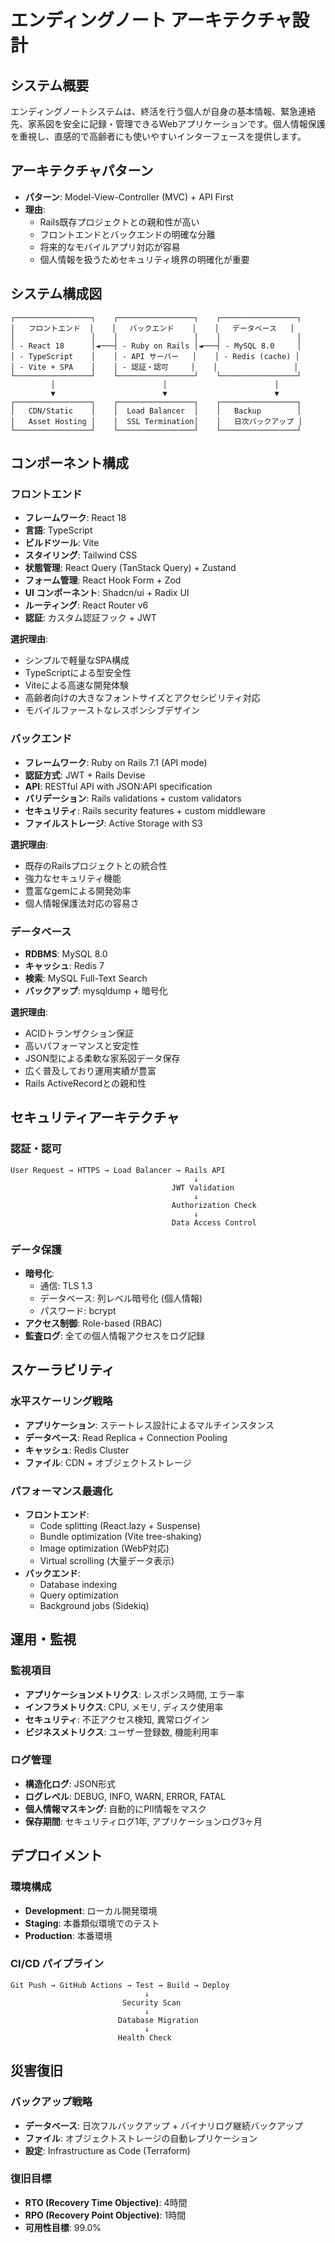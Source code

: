 # エンディングノート アーキテクチャ設計

## システム概要

エンディングノートシステムは、終活を行う個人が自身の基本情報、緊急連絡先、家系図を安全に記録・管理できるWebアプリケーションです。個人情報保護を重視し、直感的で高齢者にも使いやすいインターフェースを提供します。

## アーキテクチャパターン

- **パターン**: Model-View-Controller (MVC) + API First
- **理由**: 
  - Rails既存プロジェクトとの親和性が高い
  - フロントエンドとバックエンドの明確な分離
  - 将来的なモバイルアプリ対応が容易
  - 個人情報を扱うためセキュリティ境界の明確化が重要

## システム構成図

```
┌─────────────────┐    ┌─────────────────┐    ┌─────────────────┐
│   フロントエンド  │    │   バックエンド    │    │   データベース   │
│                 │    │                 │    │                 │
│ - React 18      │◄───┤ - Ruby on Rails │◄───┤ - MySQL 8.0     │
│ - TypeScript    │    │ - API サーバー   │    │ - Redis (cache) │
│ - Vite + SPA    │    │ - 認証・認可     │    │                 │
└─────────────────┘    └─────────────────┘    └─────────────────┘
         │                        │                        │
         ▼                        ▼                        ▼
┌─────────────────┐    ┌─────────────────┐    ┌─────────────────┐
│   CDN/Static    │    │  Load Balancer  │    │   Backup        │
│   Asset Hosting │    │  SSL Termination│    │   日次バックアップ │
└─────────────────┘    └─────────────────┘    └─────────────────┘
```

## コンポーネント構成

### フロントエンド

- **フレームワーク**: React 18
- **言語**: TypeScript
- **ビルドツール**: Vite
- **スタイリング**: Tailwind CSS
- **状態管理**: React Query (TanStack Query) + Zustand
- **フォーム管理**: React Hook Form + Zod
- **UI コンポーネント**: Shadcn/ui + Radix UI
- **ルーティング**: React Router v6
- **認証**: カスタム認証フック + JWT

**選択理由**:
- シンプルで軽量なSPA構成
- TypeScriptによる型安全性
- Viteによる高速な開発体験
- 高齢者向けの大きなフォントサイズとアクセシビリティ対応
- モバイルファーストなレスポンシブデザイン

### バックエンド

- **フレームワーク**: Ruby on Rails 7.1 (API mode)
- **認証方式**: JWT + Rails Devise
- **API**: RESTful API with JSON:API specification
- **バリデーション**: Rails validations + custom validators
- **セキュリティ**: Rails security features + custom middleware
- **ファイルストレージ**: Active Storage with S3

**選択理由**:
- 既存のRailsプロジェクトとの統合性
- 強力なセキュリティ機能
- 豊富なgemによる開発効率
- 個人情報保護法対応の容易さ

### データベース

- **RDBMS**: MySQL 8.0
- **キャッシュ**: Redis 7
- **検索**: MySQL Full-Text Search
- **バックアップ**: mysqldump + 暗号化

**選択理由**:
- ACIDトランザクション保証
- 高いパフォーマンスと安定性
- JSON型による柔軟な家系図データ保存
- 広く普及しており運用実績が豊富
- Rails ActiveRecordとの親和性

## セキュリティアーキテクチャ

### 認証・認可

```
User Request → HTTPS → Load Balancer → Rails API
                                         ↓
                                    JWT Validation
                                         ↓
                                    Authorization Check
                                         ↓
                                    Data Access Control
```

### データ保護

- **暗号化**: 
  - 通信: TLS 1.3
  - データベース: 列レベル暗号化 (個人情報)
  - パスワード: bcrypt
- **アクセス制御**: Role-based (RBAC)
- **監査ログ**: 全ての個人情報アクセスをログ記録

## スケーラビリティ

### 水平スケーリング戦略

- **アプリケーション**: ステートレス設計によるマルチインスタンス
- **データベース**: Read Replica + Connection Pooling
- **キャッシュ**: Redis Cluster
- **ファイル**: CDN + オブジェクトストレージ

### パフォーマンス最適化

- **フロントエンド**: 
  - Code splitting (React.lazy + Suspense)
  - Bundle optimization (Vite tree-shaking)
  - Image optimization (WebP対応)
  - Virtual scrolling (大量データ表示)
- **バックエンド**:
  - Database indexing
  - Query optimization
  - Background jobs (Sidekiq)

## 運用・監視

### 監視項目

- **アプリケーションメトリクス**: レスポンス時間, エラー率
- **インフラメトリクス**: CPU, メモリ, ディスク使用率
- **セキュリティ**: 不正アクセス検知, 異常ログイン
- **ビジネスメトリクス**: ユーザー登録数, 機能利用率

### ログ管理

- **構造化ログ**: JSON形式
- **ログレベル**: DEBUG, INFO, WARN, ERROR, FATAL
- **個人情報マスキング**: 自動的にPII情報をマスク
- **保存期間**: セキュリティログ1年, アプリケーションログ3ヶ月

## デプロイメント

### 環境構成

- **Development**: ローカル開発環境
- **Staging**: 本番類似環境でのテスト
- **Production**: 本番環境

### CI/CD パイプライン

```
Git Push → GitHub Actions → Test → Build → Deploy
                              ↓
                         Security Scan
                              ↓
                        Database Migration
                              ↓
                        Health Check
```

## 災害復旧

### バックアップ戦略

- **データベース**: 日次フルバックアップ + バイナリログ継続バックアップ
- **ファイル**: オブジェクトストレージの自動レプリケーション
- **設定**: Infrastructure as Code (Terraform)

### 復旧目標

- **RTO (Recovery Time Objective)**: 4時間
- **RPO (Recovery Point Objective)**: 1時間
- **可用性目標**: 99.0%